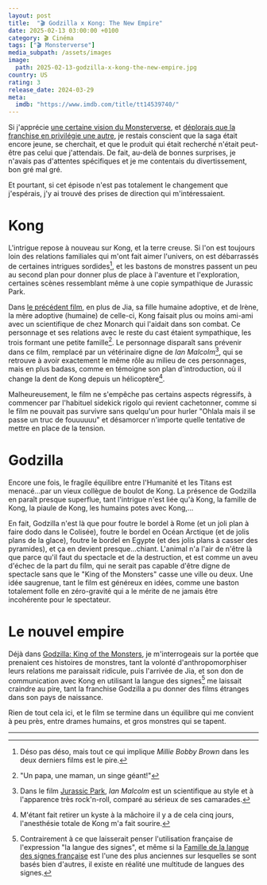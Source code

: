 ```yaml
---
layout: post
title:  "🎬 Godzilla x Kong: The New Empire"
date: 2025-02-13 03:00:00 +0100
category: 🎬 Cinéma
tags: ["🎬 Monsterverse"]
media_subpath: /assets/images
image:
  path: 2025-02-13-godzilla-x-kong-the-new-empire.jpg
country: US
rating: 3
release_date: 2024-03-29
meta:
  imdb: "https://www.imdb.com/title/tt14539740/"
---
```


Si j'apprécie [une certaine vision du Monsterverse](/posts/monarch-legacy-of-monsters/), et [déplorais que la franchise en privilégie une autre](/posts/godzilla-vs-kong/), je restais conscient que la saga était encore jeune, se cherchait, et que le produit qui était recherché n'était peut-être pas celui que j'attendais. De fait, au-delà de bonnes surprises, je n'avais pas d'attentes spécifiques et je me contentais du divertissement, bon gré mal gré.

Et pourtant, si cet épisode n'est pas totalement le changement que j'espérais, j'y ai trouvé des prises de direction qui m'intéressaient.

# Kong

L'intrigue repose à nouveau sur Kong, et la terre creuse. Si l'on est toujours loin des relations familiales qui m'ont fait aimer l'univers, on est débarrassés de certaines intrigues sordides[^1], et les bastons de monstres passent un peu au second plan pour donner plus de place à l'aventure et l'exploration, certaines scènes ressemblant même à une copie sympathique de Jurassic Park.

Dans [le précédent film](/posts/godzilla-vs-kong/), en plus de Jia, sa fille humaine adoptive, et de Irène, la mère adoptive (humaine) de celle-ci, Kong faisait plus ou moins ami-ami avec un scientifique de chez Monarch qui l'aidait dans son combat. Ce personnage et ses relations avec le reste du cast étaient sympathique, les trois formant une petite famille[^2]. Le personnage disparaît sans prévenir dans ce film, remplacé par un vétérinaire digne de *Ian Malcolm*[^3], qui se retrouve à avoir exactement le même rôle au milieu de ces personnages, mais en plus badass, comme en témoigne son plan d'introduction, où il change la dent de Kong depuis un hélicoptère[^4].

Malheureusement, le film ne s'empêche pas certains aspects régressifs, à commencer par l'habituel sidekick rigolo qui revient cachetonner, comme si le film ne pouvait pas survivre sans quelqu'un pour hurler "Ohlala mais il se passe un truc de fouuuuuu" et désamorcer n'importe quelle tentative de mettre en place de la tension.

# Godzilla

Encore une fois, le fragile équilibre entre l'Humanité et les Titans est menacé...par un vieux collègue de boulot de Kong. La présence de Godzilla en paraît presque superflue, tant l'intrigue n'est liée qu'à Kong, la famille de Kong, la piaule de Kong, les humains potes avec Kong,...

En fait, Godzilla n'est là que pour foutre le bordel à Rome (et un joli plan à faire dodo dans le Colisée), foutre le bordel en Océan Arctique (et de jolis plans de la glace), foutre le bordel en Egypte (et des jolis plans à casser des pyramides), et ça en devient presque...chiant. L'animal n'a l'air de n'être là que parce qu'il faut du spectacle et de la destruction, et est comme un aveu d'échec de la part du film, qui ne serait pas capable d'être digne de spectacle sans que le "King of the Monsters" casse une ville ou deux. Une idée saugrenue, tant le film est généreux en idées, comme une baston totalement folle en zéro-gravité qui a le mérite de ne jamais être incohérente pour le spectateur.

# Le nouvel empire

Déjà dans [Godzilla: King of the Monsters](/posts/godzilla-king-of-the-monsters/), je m'interrogeais sur la portée que prenaient ces histoires de monstres, tant la volonté d'anthropomorphiser leurs relations me paraissait ridicule, puis l'arrivée de Jia, et son don de communication avec Kong en utilisant la langue des signes[^5] me laissait craindre au pire, tant la franchise Godzilla a pu donner des films étranges dans son pays de naissance.

Rien de tout cela ici, et le film se termine dans un équilibre qui me convient à peu près, entre drames humains, et gros monstres qui se tapent.

* * *
[^1]: Déso pas déso, mais tout ce qui implique *Millie Bobby Brown* dans les deux derniers films est le pire.
[^2]: "Un papa, une maman, un singe géant!"
[^3]: Dans le film [<i class="fab fa-wikipedia-w"></i> Jurassic Park](https://fr.wikipedia.org/wiki/Jurassic_Park), *Ian Malcolm* est un scientifique au style et à l'apparence très rock'n-roll, comparé au sérieux de ses camarades.
[^4]: M'étant fait retirer un kyste à la mâchoire il y a de cela cinq jours, l'anesthésie totale de Kong m'a fait sourire.
[^5]: Contrairement à ce que laisserait penser l'utilisation française de l'expression "la langue des signes", et même si la [<i class="fab fa-wikipedia-w"></i> Famille de la langue des signes française](https://fr.wikipedia.org/wiki/Famille_de_la_langue_des_signes_fran%C3%A7aise) est l'une des plus anciennes sur lesquelles se sont basés bien d'autres, il existe en réalité une multitude de langues des signes.
